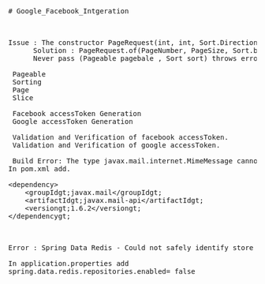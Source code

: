 <pre>
# Google_Facebook_Intgeration



Issue : The constructor PageRequest(int, int, Sort.Direction, String) is undefined
      Solution : PageRequest.of(PageNumber, PageSize, Sort.by(Sort.Direction.ASC, "id"))
      Never pass (Pageable pagebale , Sort sort) throws error
      
 Pageable 
 Sorting
 Page
 Slice

 Facebook accessToken Generation
 Google accessToken Generation

 Validation and Verification of facebook accessToken.
 Validation and Verification of google accessToken.
 
 Build Error: The type javax.mail.internet.MimeMessage cannot be resolved
In pom.xml add. 
<!-- https://mvnrepository.com/artifact/javax.mail/javax.mail-api -->
&lt;dependency&gt;
    &lt;groupIdgt;javax.mail&lt;/groupIdgt;
    &lt;artifactIdgt;javax.mail-api&lt;/artifactIdgt;
    &lt;versiongt;1.6.2&lt;/versiongt;
&lt;/dependencygt;



Error : Spring Data Redis - Could not safely identify store assignment for repository candidate interface ****.

In application.properties add 
spring.data.redis.repositories.enabled= false
 
 
<code>
